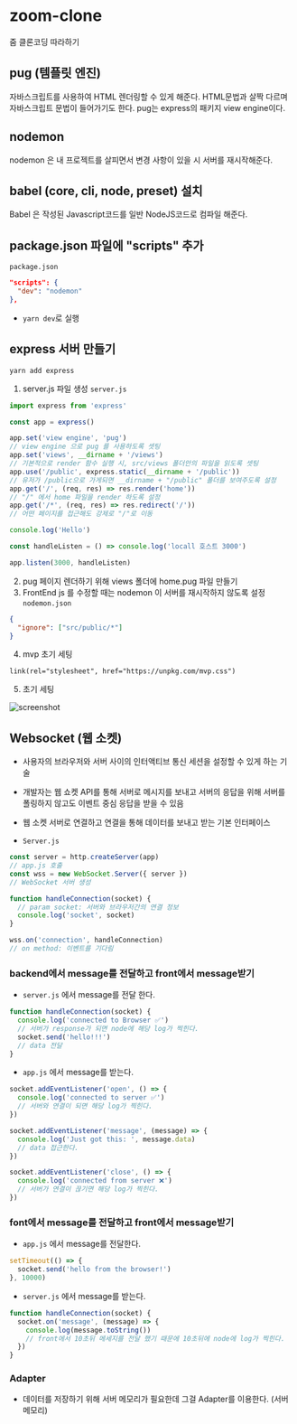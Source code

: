 # zoom-clone

줌 클론코딩 따라하기

## pug (템플릿 엔진)

자바스크립트를 사용하여 HTML 렌더링할 수 있게 해준다.
HTML문법과 살짝 다르며 자바스크립트 문법이 들어가기도 한다.
pug는 express의 패키지 view engine이다.

## nodemon

nodemon 은 내 프로젝트를 살피면서 변경 사항이 있을 시 서버를 재시작해준다.

## babel (core, cli, node, preset) 설치

Babel 은 작성된 Javascript코드를 일반 NodeJS코드로 컴파일 해준다.

## package.json 파일에 "scripts" 추가

`package.json`

```json
"scripts": {
  "dev": "nodemon"
},
```

- `yarn dev`로 실행

## express 서버 만들기

`yarn add express`

1. server.js 파일 생성
   `server.js`

```javascript
import express from 'express'

const app = express()

app.set('view engine', 'pug')
// view engine 으로 pug 를 사용하도록 셋팅
app.set('views', __dirname + '/views')
// 기본적으로 render 함수 실행 시, src/views 폴더안의 파일을 읽도록 셋팅
app.use('/public', express.static(__dirname + '/public'))
// 유저가 /public으로 가게되면 __dirname + "/public" 폴더를 보여주도록 설정
app.get('/', (req, res) => res.render('home'))
// "/" 에서 home 파일을 render 하도록 설정
app.get('/*', (req, res) => res.redirect('/'))
// 어떤 페이지를 접근해도 강제로 "/"로 이동

console.log('Hello')

const handleListen = () => console.log('locall 호스트 3000')

app.listen(3000, handleListen)
```

2. pug 페이지 렌더하기 위해 views 폴더에 home.pug 파일 만들기
3. FrontEnd js 를 수정할 때는 nodemon 이 서버를 재시작하지 않도록 설정
   `nodemon.json`

```json
{
  "ignore": ["src/public/*"]
}
```

4. mvp 초기 세팅

```pug
link(rel="stylesheet", href="https://unpkg.com/mvp.css")
```

5. 초기 세팅

![screenshot](https://velog.velcdn.com/images%2Fevencoding%2Fpost%2F509331c1-5885-4c90-9474-83f9e5aaf4e8%2Fimage.png)

## Websocket (웹 소켓)

- 사용자의 브라우저와 서버 사이의 인터액티브 통신 세션을 설정할 수 있게 하는 기술
- 개발자는 웹 쇼켓 API를 통해 서버로 메시지를 보내고 서버의 응답을 위해 서버를 폴링하지 않고도 이벤트 중심 응답을 받을 수 있음
- 웹 소켓 서버로 연결하고 연결을 통해 데이터를 보내고 받는 기본 인터페이스

- `Server.js`

```javascript
const server = http.createServer(app)
// app.js 호출
const wss = new WebSocket.Server({ server })
// WebSocket 서버 생성

function handleConnection(socket) {
  // param socket: 서버와 브라우저간의 연결 정보
  console.log('socket', socket)
}

wss.on('connection', handleConnection)
// on method: 이벤트를 기다림
```

### backend에서 message를 전달하고 front에서 message받기

- `server.js` 에서 message를 전달 한다.

```javascript
function handleConnection(socket) {
  console.log('connected to Browser ✅')
  // 서버가 response가 되면 node에 해당 log가 찍힌다.
  socket.send('hello!!!')
  // data 전달
}
```

- `app.js` 에서 message를 받는다.

```javascript
socket.addEventListener('open', () => {
  console.log('connected to server ✅')
  // 서버와 연결이 되면 해당 log가 찍힌다.
})

socket.addEventListener('message', (message) => {
  console.log('Just got this: ', message.data)
  // data 접근한다.
})

socket.addEventListener('close', () => {
  console.log('connected from server ❌')
  // 서버가 연결이 끊기면 해당 log가 찍힌다.
})
```

### font에서 message를 전달하고 front에서 message받기

- `app.js` 에서 message를 전달한다.

```javascript
setTimeout(() => {
  socket.send('hello from the browser!')
}, 10000)
```

- `server.js` 에서 message를 받는다.

```javascript
function handleConnection(socket) {
  socket.on('message', (message) => {
    console.log(message.toString())
    // front에서 10초뒤 메세지를 전달 했기 때문에 10초뒤에 node에 log가 찍힌다.
  })
}
```

### Adapter

- 데이터를 저장하기 위해 서버 메모리가 필요한데 그걸 Adapter를 이용한다. (서버 메모리)

